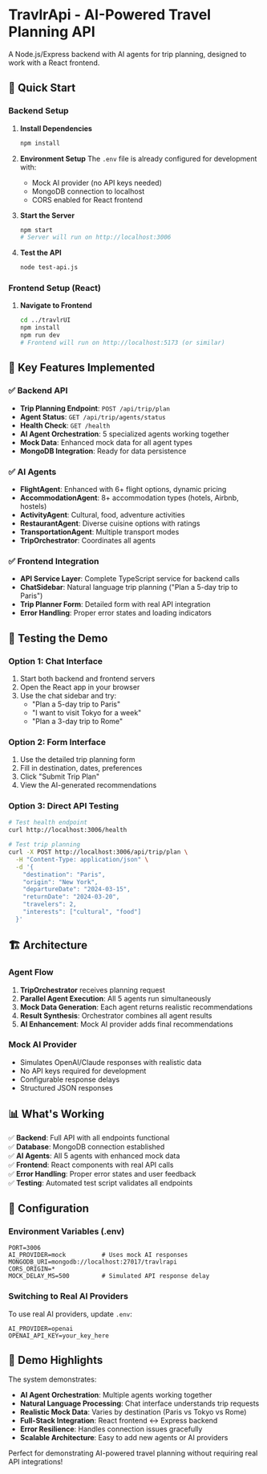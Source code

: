 # TravlrApi - AI-Powered Travel Planning API

A Node.js/Express backend with AI agents for trip planning, designed to work with a React frontend.

## 🚀 Quick Start

### Backend Setup

1. **Install Dependencies**
   ```bash
   npm install
   ```

2. **Environment Setup**
   The `.env` file is already configured for development with:
   - Mock AI provider (no API keys needed)
   - MongoDB connection to localhost
   - CORS enabled for React frontend

3. **Start the Server**
   ```bash
   npm start
   # Server will run on http://localhost:3006
   ```

4. **Test the API**
   ```bash
   node test-api.js
   ```

### Frontend Setup (React)

1. **Navigate to Frontend**
   ```bash
   cd ../travlrUI
   npm install
   npm run dev
   # Frontend will run on http://localhost:5173 (or similar)
   ```

## 🎯 Key Features Implemented

### ✅ Backend API
- **Trip Planning Endpoint**: `POST /api/trip/plan`
- **Agent Status**: `GET /api/trip/agents/status`  
- **Health Check**: `GET /health`
- **AI Agent Orchestration**: 5 specialized agents working together
- **Mock Data**: Enhanced mock data for all agent types
- **MongoDB Integration**: Ready for data persistence

### ✅ AI Agents
- **FlightAgent**: Enhanced with 6+ flight options, dynamic pricing
- **AccommodationAgent**: 8+ accommodation types (hotels, Airbnb, hostels)
- **ActivityAgent**: Cultural, food, adventure activities
- **RestaurantAgent**: Diverse cuisine options with ratings
- **TransportationAgent**: Multiple transport modes
- **TripOrchestrator**: Coordinates all agents

### ✅ Frontend Integration  
- **API Service Layer**: Complete TypeScript service for backend calls
- **ChatSidebar**: Natural language trip planning ("Plan a 5-day trip to Paris")
- **Trip Planner Form**: Detailed form with real API integration
- **Error Handling**: Proper error states and loading indicators

## 🧪 Testing the Demo

### Option 1: Chat Interface
1. Start both backend and frontend servers
2. Open the React app in your browser
3. Use the chat sidebar and try:
   - "Plan a 5-day trip to Paris"
   - "I want to visit Tokyo for a week"
   - "Plan a 3-day trip to Rome"

### Option 2: Form Interface
1. Use the detailed trip planning form
2. Fill in destination, dates, preferences
3. Click "Submit Trip Plan"
4. View the AI-generated recommendations

### Option 3: Direct API Testing
```bash
# Test health endpoint
curl http://localhost:3006/health

# Test trip planning
curl -X POST http://localhost:3006/api/trip/plan \
  -H "Content-Type: application/json" \
  -d '{
    "destination": "Paris",
    "origin": "New York", 
    "departureDate": "2024-03-15",
    "returnDate": "2024-03-20",
    "travelers": 2,
    "interests": ["cultural", "food"]
  }'
```

## 🏗️ Architecture

### Agent Flow
1. **TripOrchestrator** receives planning request
2. **Parallel Agent Execution**: All 5 agents run simultaneously
3. **Mock Data Generation**: Each agent returns realistic recommendations
4. **Result Synthesis**: Orchestrator combines all agent results
5. **AI Enhancement**: Mock AI provider adds final recommendations

### Mock AI Provider
- Simulates OpenAI/Claude responses with realistic data
- No API keys required for development
- Configurable response delays
- Structured JSON responses

## 📊 What's Working

✅ **Backend**: Full API with all endpoints functional  
✅ **Database**: MongoDB connection established  
✅ **AI Agents**: All 5 agents with enhanced mock data  
✅ **Frontend**: React components with real API calls  
✅ **Error Handling**: Proper error states and user feedback  
✅ **Testing**: Automated test script validates all endpoints  

## 🔧 Configuration

### Environment Variables (.env)
```env
PORT=3006
AI_PROVIDER=mock          # Uses mock AI responses
MONGODB_URI=mongodb://localhost:27017/travlrapi
CORS_ORIGIN=*
MOCK_DELAY_MS=500         # Simulated API response delay
```

### Switching to Real AI Providers
To use real AI providers, update `.env`:
```env
AI_PROVIDER=openai
OPENAI_API_KEY=your_key_here
```

## 🎉 Demo Highlights

The system demonstrates:
- **AI Agent Orchestration**: Multiple agents working together
- **Natural Language Processing**: Chat interface understands trip requests
- **Realistic Mock Data**: Varies by destination (Paris vs Tokyo vs Rome)
- **Full-Stack Integration**: React frontend ↔ Express backend
- **Error Resilience**: Handles connection issues gracefully
- **Scalable Architecture**: Easy to add new agents or AI providers

Perfect for demonstrating AI-powered travel planning without requiring real API integrations!
